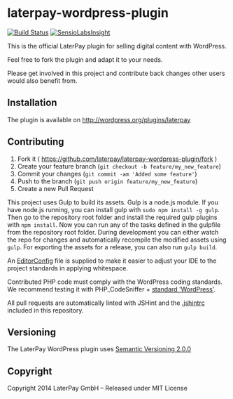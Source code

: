laterpay-wordpress-plugin
=========================

[![Build Status](https://travis-ci.org/laterpay/laterpay-wordpress-plugin.svg?branch=master)](https://travis-ci.org/laterpay/laterpay-wordpress-plugin)  [![SensioLabsInsight](https://insight.sensiolabs.com/projects/c0535748-172c-4419-8403-e3be9715aa53/small.png)](https://insight.sensiolabs.com/projects/c0535748-172c-4419-8403-e3be9715aa53)

This is the official LaterPay plugin for selling digital content with WordPress.

Feel free to fork the plugin and adapt it to your needs.

Please get involved in this project and contribute back changes other users would also benefit from.


## Installation

The plugin is available on http://wordpress.org/plugins/laterpay


## Contributing

1. Fork it ( https://github.com/laterpay/laterpay-wordpress-plugin/fork )
2. Create your feature branch (`git checkout -b feature/my_new_feature`)
3. Commit your changes (`git commit -am 'Added some feature'`)
4. Push to the branch (`git push origin feature/my_new_feature`)
5. Create a new Pull Request

This project uses Gulp to build its assets.
Gulp is a node.js module. If you have node.js running, you can install gulp with ```sudo npm install -g gulp```.
Then go to the repository root folder and install the required gulp plugins with ```npm install```.
Now you can run any of the tasks defined in the gulpfile from the repository root folder.
During development you can either watch the repo for changes and automatically recompile the modified assets using ```gulp```.
For exporting the assets for a release, you can also run ```gulp build```.

An [EditorConfig](http://editorconfig.org) file is supplied to make it easier to adjust your IDE to the project standards in applying whitespace.

Contributed PHP code must comply with the WordPress coding standards.
We recommend testing it with PHP_CodeSniffer + [standard 'WordPress'](https://github.com/WordPress-Coding-Standards/WordPress-Coding-Standards).

All pull requests are automatically linted with JSHint and the [.jshintrc](https://github.com/laterpay/laterpay-wordpress-plugin/blob/master/.jshintrc) included in this repository.


## Versioning

The LaterPay WordPress plugin uses [Semantic Versioning 2.0.0](http://semver.org)


## Copyright

Copyright 2014 LaterPay GmbH – Released under MIT License
